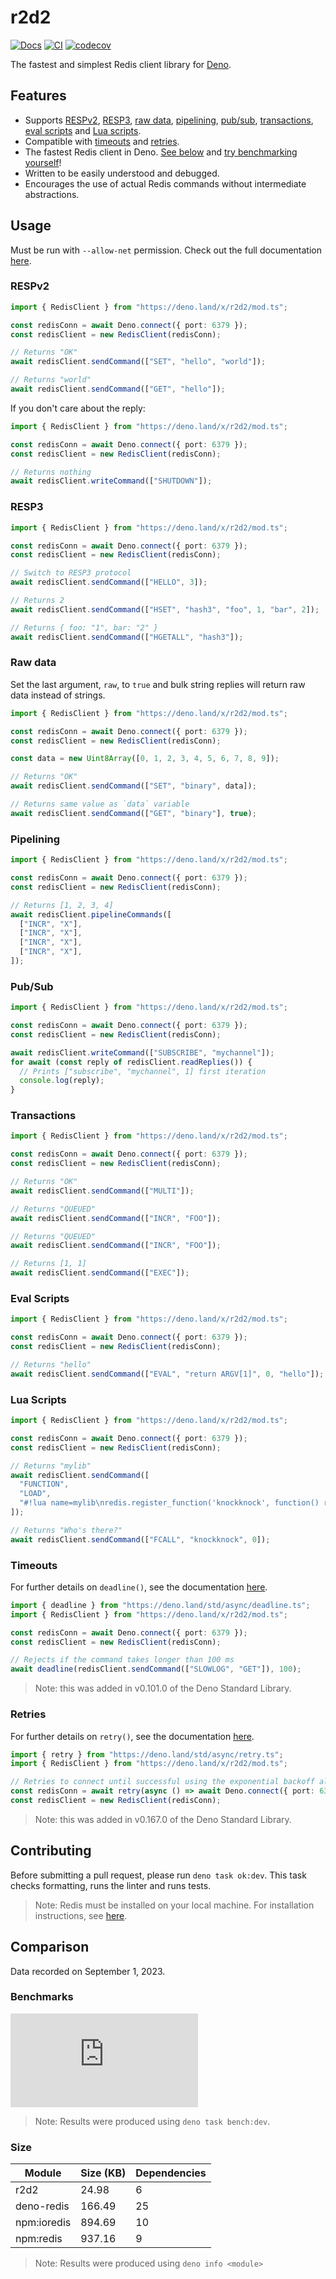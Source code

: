 # r2d2

[![Docs](https://doc.deno.land/badge.svg)](https://doc.deno.land/https://deno.land/x/r2d2/mod.ts)
[![CI](https://github.com/iuioiua/r2d2/actions/workflows/ci.yml/badge.svg)](https://github.com/iuioiua/r2d2/actions/workflows/ci.yml)
[![codecov](https://codecov.io/gh/iuioiua/r2d2/branch/main/graph/badge.svg?token=8IDAVSL014)](https://codecov.io/gh/iuioiua/r2d2)

The fastest and simplest Redis client library for [Deno](https://deno.land/).

## Features

- Supports [RESPv2](#respv2), [RESP3](#resp3), [raw data](#raw-data),
  [pipelining](#pipelining), [pub/sub](#pubsub), [transactions](#transactions),
  [eval scripts](#eval-script) and [Lua scripts](#lua-script).
- Compatible with [timeouts](#timeouts) and [retries](#retries).
- The fastest Redis client in Deno. [See below](#benchmarks) and
  [try benchmarking yourself](#contributing)!
- Written to be easily understood and debugged.
- Encourages the use of actual Redis commands without intermediate abstractions.

## Usage

Must be run with `--allow-net` permission. Check out the full documentation
[here](https://doc.deno.land/https://deno.land/x/r2d2/mod.ts).

### RESPv2

```ts
import { RedisClient } from "https://deno.land/x/r2d2/mod.ts";

const redisConn = await Deno.connect({ port: 6379 });
const redisClient = new RedisClient(redisConn);

// Returns "OK"
await redisClient.sendCommand(["SET", "hello", "world"]);

// Returns "world"
await redisClient.sendCommand(["GET", "hello"]);
```

If you don't care about the reply:

```ts
import { RedisClient } from "https://deno.land/x/r2d2/mod.ts";

const redisConn = await Deno.connect({ port: 6379 });
const redisClient = new RedisClient(redisConn);

// Returns nothing
await redisClient.writeCommand(["SHUTDOWN"]);
```

### RESP3

```ts
import { RedisClient } from "https://deno.land/x/r2d2/mod.ts";

const redisConn = await Deno.connect({ port: 6379 });
const redisClient = new RedisClient(redisConn);

// Switch to RESP3 protocol
await redisClient.sendCommand(["HELLO", 3]);

// Returns 2
await redisClient.sendCommand(["HSET", "hash3", "foo", 1, "bar", 2]);

// Returns { foo: "1", bar: "2" }
await redisClient.sendCommand(["HGETALL", "hash3"]);
```

### Raw data

Set the last argument, `raw`, to `true` and bulk string replies will return raw
data instead of strings.

```ts
import { RedisClient } from "https://deno.land/x/r2d2/mod.ts";

const redisConn = await Deno.connect({ port: 6379 });
const redisClient = new RedisClient(redisConn);

const data = new Uint8Array([0, 1, 2, 3, 4, 5, 6, 7, 8, 9]);

// Returns "OK"
await redisClient.sendCommand(["SET", "binary", data]);

// Returns same value as `data` variable
await redisClient.sendCommand(["GET", "binary"], true);
```

### Pipelining

```ts
import { RedisClient } from "https://deno.land/x/r2d2/mod.ts";

const redisConn = await Deno.connect({ port: 6379 });
const redisClient = new RedisClient(redisConn);

// Returns [1, 2, 3, 4]
await redisClient.pipelineCommands([
  ["INCR", "X"],
  ["INCR", "X"],
  ["INCR", "X"],
  ["INCR", "X"],
]);
```

### Pub/Sub

```ts
import { RedisClient } from "https://deno.land/x/r2d2/mod.ts";

const redisConn = await Deno.connect({ port: 6379 });
const redisClient = new RedisClient(redisConn);

await redisClient.writeCommand(["SUBSCRIBE", "mychannel"]);
for await (const reply of redisClient.readReplies()) {
  // Prints ["subscribe", "mychannel", 1] first iteration
  console.log(reply);
}
```

### Transactions

```ts
import { RedisClient } from "https://deno.land/x/r2d2/mod.ts";

const redisConn = await Deno.connect({ port: 6379 });
const redisClient = new RedisClient(redisConn);

// Returns "OK"
await redisClient.sendCommand(["MULTI"]);

// Returns "QUEUED"
await redisClient.sendCommand(["INCR", "FOO"]);

// Returns "QUEUED"
await redisClient.sendCommand(["INCR", "FOO"]);

// Returns [1, 1]
await redisClient.sendCommand(["EXEC"]);
```

### Eval Scripts

```ts
import { RedisClient } from "https://deno.land/x/r2d2/mod.ts";

const redisConn = await Deno.connect({ port: 6379 });
const redisClient = new RedisClient(redisConn);

// Returns "hello"
await redisClient.sendCommand(["EVAL", "return ARGV[1]", 0, "hello"]);
```

### Lua Scripts

```ts
import { RedisClient } from "https://deno.land/x/r2d2/mod.ts";

const redisConn = await Deno.connect({ port: 6379 });
const redisClient = new RedisClient(redisConn);

// Returns "mylib"
await redisClient.sendCommand([
  "FUNCTION",
  "LOAD",
  "#!lua name=mylib\nredis.register_function('knockknock', function() return 'Who\\'s there?' end)",
]);

// Returns "Who's there?"
await redisClient.sendCommand(["FCALL", "knockknock", 0]);
```

### Timeouts

For further details on `deadline()`, see the documentation
[here](https://deno.land/std/async/deadline.ts?s=deadline).

```ts
import { deadline } from "https://deno.land/std/async/deadline.ts";
import { RedisClient } from "https://deno.land/x/r2d2/mod.ts";

const redisConn = await Deno.connect({ port: 6379 });
const redisClient = new RedisClient(redisConn);

// Rejects if the command takes longer than 100 ms
await deadline(redisClient.sendCommand(["SLOWLOG", "GET"]), 100);
```

> Note: this was added in v0.101.0 of the Deno Standard Library.

### Retries

For further details on `retry()`, see the documentation
[here](https://deno.land/std/async/retry.ts?s=retry).

```ts
import { retry } from "https://deno.land/std/async/retry.ts";
import { RedisClient } from "https://deno.land/x/r2d2/mod.ts";

// Retries to connect until successful using the exponential backoff algorithm.
const redisConn = await retry(async () => await Deno.connect({ port: 6379 }));
const redisClient = new RedisClient(redisConn);
```

> Note: this was added in v0.167.0 of the Deno Standard Library.

## Contributing

Before submitting a pull request, please run `deno task ok:dev`. This task
checks formatting, runs the linter and runs tests.

> Note: Redis must be installed on your local machine. For installation
> instructions, see [here](https://redis.io/docs/getting-started/installation/).

## Comparison

Data recorded on September 1, 2023.

### Benchmarks

[![Benchmark graph generated by Bxnch](https://bxnch.deno.dev/iuioiua/r2d2/main/bench.json?color=red)](https://github.com/iuioiua/bxnch)

> Note: Results were produced using `deno task bench:dev`.

### Size

| Module      | Size (KB) | Dependencies |
| ----------- | --------- | ------------ |
| r2d2        | 24.98     | 6            |
| deno-redis  | 166.49    | 25           |
| npm:ioredis | 894.69    | 10           |
| npm:redis   | 937.16    | 9            |

> Note: Results were produced using `deno info <module>`
